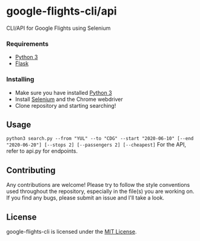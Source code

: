 # google-flights-cli/api
CLI/API for Google Flights using Selenium

### Requirements

* [Python 3](https://www.python.org/)
* [Flask](https://flask.palletsprojects.com/en/1.1.x/)

### Installing

* Make sure you have installed [Python 3](https://www.python.org/)
* Install [Selenium](https://www.selenium.dev/) and the Chrome webdriver
* Clone repository and starting searching!

## Usage

`python3 search.py --from "YUL" --to "CDG" --start "2020-06-10" [--end "2020-06-20"] [--stops 2] [--passengers 2] [--cheapest]`
For the API, refer to api.py for endpoints.

## Contributing

Any contributions are welcome! Please try to follow the style conventions used throughout the repository, especially in the file(s) you are working on. If you find any bugs, please submit an issue and I'll take a look.

## License

google-flights-cli is licensed under the [MIT License](LICENSE.md).

